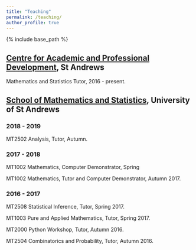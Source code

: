 ```yaml
---
title: "Teaching"
permalink: /teaching/
author_profile: true
---
```

{% include base_path %}

## [Centre for Academic and Professional Development](https://www.st-andrews.ac.uk/capod/), St Andrews
Mathematics and Statistics Tutor, 2016 - present.

## [School of Mathematics and Statistics](https://www.st-andrews.ac.uk/maths/), University of St Andrews

### 2018 - 2019
MT2502 Analysis, Tutor, Autumn.

### 2017 - 2018
MT1002 Mathematics, Computer Demonstrator, Spring

MT1002 Mathematics, Tutor and Computer Demonstrator, Autumn 2017.  

### 2016 - 2017
MT2508 Statistical Inference, Tutor, Spring 2017.  

MT1003 Pure and Applied Mathematics, Tutor, Spring 2017.  

MT2000 Python Workshop, Tutor, Autumn 2016.  

MT2504 Combinatorics and Probability, Tutor, Autumn 2016.  
